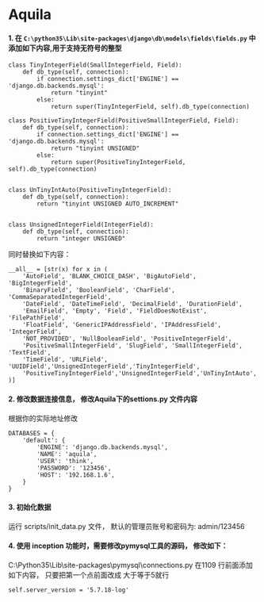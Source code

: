 # Aquila

#### 1. 在 `C:\python35\Lib\site-packages\django\db\models\fields\fields.py` 中添加如下内容,用于支持无符号的整型
```
class TinyIntegerField(SmallIntegerField, Field):
    def db_type(self, connection):
        if connection.settings_dict['ENGINE'] == 'django.db.backends.mysql':
            return "tinyint"
        else:
            return super(TinyIntegerField, self).db_type(connection)

class PositiveTinyIntegerField(PositiveSmallIntegerField, Field):
    def db_type(self, connection):
        if connection.settings_dict['ENGINE'] == 'django.db.backends.mysql':
            return "tinyint UNSIGNED"
        else:
            return super(PositiveTinyIntegerField, self).db_type(connection)


class UnTinyIntAuto(PositiveTinyIntegerField):
    def db_type(self, connection):
        return "tinyint UNSIGNED AUTO_INCREMENT"


class UnsignedIntegerField(IntegerField):
    def db_type(self, connection):
        return "integer UNSIGNED"
```
同时替换如下内容：
```
__all__ = [str(x) for x in (
    'AutoField', 'BLANK_CHOICE_DASH', 'BigAutoField', 'BigIntegerField',
    'BinaryField', 'BooleanField', 'CharField', 'CommaSeparatedIntegerField',
    'DateField', 'DateTimeField', 'DecimalField', 'DurationField',
    'EmailField', 'Empty', 'Field', 'FieldDoesNotExist', 'FilePathField',
    'FloatField', 'GenericIPAddressField', 'IPAddressField', 'IntegerField',
    'NOT_PROVIDED', 'NullBooleanField', 'PositiveIntegerField',
    'PositiveSmallIntegerField', 'SlugField', 'SmallIntegerField', 'TextField',
    'TimeField', 'URLField', 'UUIDField','UnsignedIntegerField','TinyIntegerField',
    'PositiveTinyIntegerField','UnsignedIntegerField','UnTinyIntAuto',
)]
```
#### 2. 修改数据连接信息， 修改Aquila下的settions.py 文件内容
根据你的实际地址修改
```
DATABASES = {
    'default': {
        'ENGINE': 'django.db.backends.mysql',
        'NAME': 'aquila',
        'USER': 'think',
        'PASSWORD': '123456',
        'HOST': '192.168.1.6',
    }
}
```
#### 3. 初始化数据
运行 scripts/init_data.py 文件， 默认的管理员账号和密码为: admin/123456


#### 4. 使用 inception 功能时，需要修改pymysql工具的源码， 修改如下：
C:\Python35\Lib\site-packages\pymysql\connections.py 在1109 行前面添加如下内容，
只要把第一个点前面改成 大于等于5就行
```
self.server_version = '5.7.18-log'
```